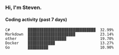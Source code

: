 ### Hi, I'm Steven.

#### Coding activity (past 7 days)
```
C#        ▓▓▓▓▓▓▓▓▓▓▓▓▓▓▓▓▓▓▓▓▓▓▓▓▓▓▓▓▓▓  32.99%
Markdown  ▓▓▓▓▓▓▓▓▓▓▓▓▓▓▓▓▓▓▓▓▓           23.14%
other     ▓▓▓▓▓▓▓▓▓▓▓▓▓▓▓▓▓               19.70%
Docker    ▓▓▓▓▓▓▓▓▓▓▓▓                    13.27%
Go        ▓▓▓▓▓▓▓▓▓                       10.90%
```

